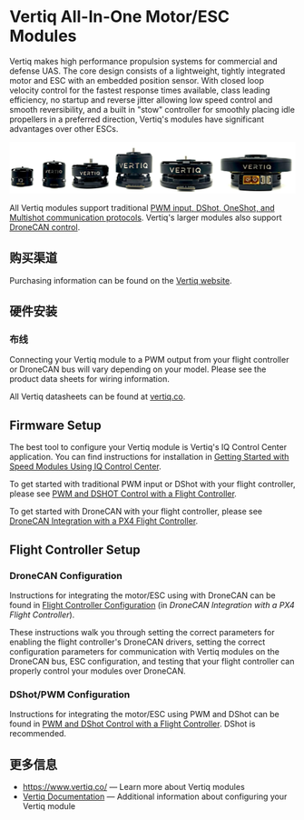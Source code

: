# Vertiq All-In-One Motor/ESC Modules

Vertiq makes high performance propulsion systems for commercial and defense UAS.
The core design consists of a lightweight, tightly integrated motor and ESC with an embedded position sensor.
With closed loop velocity control for the fastest response times available, class leading efficiency, no startup and reverse jitter allowing low speed control and smooth reversibility, and a built in "stow" controller for smoothly placing idle propellers in a preferred direction, Vertiq's modules have significant advantages over other ESCs.

![Vertiq Module Lineup](../../assets/peripherals/esc_vertiq/vertiq_esc_lineup.jpg)

All Vertiq modules support traditional [PWM input, DShot, OneShot, and Multishot communication protocols](https://iqmotion.readthedocs.io/en/latest/communication_protocols/hobby_protocol.html). Vertiq's larger modules also support [DroneCAN control](https://iqmotion.readthedocs.io/en/latest/communication_protocols/dronecan_protocol.html).

## 购买渠道

Purchasing information can be found on the [Vertiq website](https://www.vertiq.co/).

## 硬件安装

### 布线

Connecting your Vertiq module to a PWM output from your flight controller or DroneCAN bus will vary depending on your model.
Please see the product data sheets for wiring information.

All Vertiq datasheets can be found at [vertiq.co](https://www.vertiq.co/).

## Firmware Setup

The best tool to configure your Vertiq module is Vertiq's IQ Control Center application.
You can find instructions for installation in [Getting Started with Speed Modules Using IQ Control Center](https://iqmotion.readthedocs.io/en/latest/control_center_docs/speed_module_getting_started.html).

To get started with traditional PWM input or DShot with your flight controller, please see [PWM and DSHOT Control with a Flight Controller](https://iqmotion.readthedocs.io/en/latest/tutorials/pwm_control_flight_controller.html).

To get started with DroneCAN with your flight controller, please see [DroneCAN Integration with a PX4 Flight Controller](https://iqmotion.readthedocs.io/en/latest/tutorials/dronecan_flight_controller.html).

## Flight Controller Setup

### DroneCAN Configuration

Instructions for integrating the motor/ESC using with DroneCAN can be found in [Flight Controller Configuration](https://iqmotion.readthedocs.io/en/latest/tutorials/dronecan_flight_controller.html#dronecan-integration-with-a-px4-flight-controller) (in _DroneCAN Integration with a PX4 Flight Controller_).

These instructions walk you through setting the correct parameters for enabling the flight controller's DroneCAN drivers, setting the correct configuration parameters for communication with Vertiq modules on the DroneCAN bus, ESC configuration, and testing that your flight controller can properly control your modules over DroneCAN.

### DShot/PWM Configuration

Instructions for integrating the motor/ESC using PWM and DShot can be found in [PWM and DShot Control with a Flight Controller](https://iqmotion.readthedocs.io/en/latest/tutorials/pwm_control_flight_controller.html).
DShot is recommended.

## 更多信息

- <https://www.vertiq.co/> — Learn more about Vertiq modules
- [Vertiq Documentation](https://iqmotion.readthedocs.io/en/latest/index.html) — Additional information about configuring your Vertiq module
